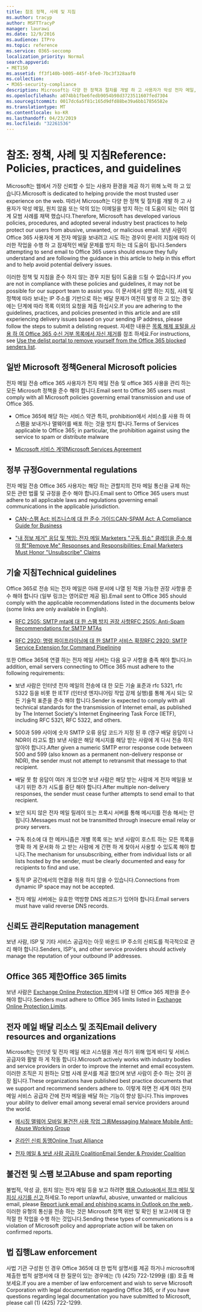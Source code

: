 ```yaml
---
title: 참조 정책, 사례 및 지침
ms.author: tracyp
author: MSFTTracyP
manager: laurawi
ms.date: 12/9/2016
ms.audience: ITPro
ms.topic: reference
ms.service: O365-seccomp
localization_priority: Normal
search.appverid:
- MET150
ms.assetid: ff3f140b-b005-445f-bfe0-7bc3f328aaf0
ms.collection:
- M365-security-compliance
description: Microsoft는 다양 한 정책과 절차를 개발 하 고 사용자가 악성 전자 메일, 원치 않는 이메일 또는 악의적으로 보호 하는 데 도움이 되는 몇 가지 업계 모범 사례를 채택 했습니다.
ms.openlocfilehash: a074bb1fbe6fedb9054b98d3723511607fed7304
ms.sourcegitcommit: 0017dc6a5f81c165d9dfd88be39a6bb17856582e
ms.translationtype: MT
ms.contentlocale: ko-KR
ms.lasthandoff: 04/23/2019
ms.locfileid: "32261536"
---
```

# <a name="reference-policies-practices-and-guidelines"></a><span data-ttu-id="95b5e-103">참조: 정책, 사례 및 지침</span><span class="sxs-lookup"><span data-stu-id="95b5e-103">Reference: Policies, practices, and guidelines</span></span>
  
<span data-ttu-id="95b5e-104">Microsoft는 웹에서 가장 신뢰할 수 있는 사용자 환경을 제공 하기 위해 노력 하 고 있습니다.</span><span class="sxs-lookup"><span data-stu-id="95b5e-104">Microsoft is dedicated to helping provide the most trusted user experience on the web.</span></span> <span data-ttu-id="95b5e-105">따라서 Microsoft는 다양 한 정책 및 절차를 개발 하 고 사용자가 악성 메일, 원치 않음 또는 악의 있는 이메일을 방지 하는 데 도움이 되는 여러 업계 모범 사례를 채택 했습니다.</span><span class="sxs-lookup"><span data-stu-id="95b5e-105">Therefore, Microsoft has developed various policies, procedures, and adopted several industry best practices to help protect our users from abusive, unwanted, or malicious email.</span></span> <span data-ttu-id="95b5e-106">보낸 사람이 Office 365 사용자에 게 전자 메일을 보내려고 시도 하는 경우이 문서의 지침에 따라 이러한 작업을 수행 하 고 잠재적인 배달 문제를 방지 하는 데 도움이 됩니다.</span><span class="sxs-lookup"><span data-stu-id="95b5e-106">Senders attempting to send email to Office 365 users should ensure they fully understand and are following the guidance in this article to help in this effort and to help avoid potential delivery issues.</span></span>
  
<span data-ttu-id="95b5e-107">이러한 정책 및 지침을 준수 하지 않는 경우 지원 팀이 도움을 드릴 수 없습니다.</span><span class="sxs-lookup"><span data-stu-id="95b5e-107">If you are not in compliance with these policies and guidelines, it may not be possible for our support team to assist you.</span></span> <span data-ttu-id="95b5e-108">이 문서에서 설명 하는 지침, 사례 및 정책에 따라 보내는 IP 주소를 기반으로 하는 배달 문제가 여전히 발생 하 고 있는 경우에는 단계에 따라 목록 이외의 요청을 제출 하십시오.</span><span class="sxs-lookup"><span data-stu-id="95b5e-108">If you are adhering to the guidelines, practices, and policies presented in this article and are still experiencing delivery issues based on your sending IP address, please follow the steps to submit a delisting request.</span></span> <span data-ttu-id="95b5e-109">자세한 내용은 [목록 해제 포털을 사용 하 여 Office 365 수신 거부 목록에서 자신 제거](use-the-delist-portal-to-remove-yourself-from-the-office-365-blocked-senders-lis.md)를 참조 하세요.</span><span class="sxs-lookup"><span data-stu-id="95b5e-109">For instructions, see [Use the delist portal to remove yourself from the Office 365 blocked senders list](use-the-delist-portal-to-remove-yourself-from-the-office-365-blocked-senders-lis.md).</span></span>
  
## <a name="general-microsoft-policies"></a><span data-ttu-id="95b5e-110">일반 Microsoft 정책</span><span class="sxs-lookup"><span data-stu-id="95b5e-110">General Microsoft policies</span></span>
<span data-ttu-id="95b5e-111"><a name="GenMsftPolicies"> </a></span><span class="sxs-lookup"><span data-stu-id="95b5e-111"></span></span>

<span data-ttu-id="95b5e-112">전자 메일 전송 office 365 사용자가 전자 메일 전송 및 office 365 사용을 관리 하는 모든 Microsoft 정책을 준수 해야 합니다.</span><span class="sxs-lookup"><span data-stu-id="95b5e-112">Email sent to Office 365 users must comply with all Microsoft policies governing email transmission and use of Office 365.</span></span>
  
- <span data-ttu-id="95b5e-113">Office 365에 해당 하는 서비스 약관 특히, prohibition에서 서비스를 사용 하 여 스팸을 보내거나 맬웨어를 배포 하는 것을 방지 합니다.</span><span class="sxs-lookup"><span data-stu-id="95b5e-113">Terms of Services applicable to Office 365; in particular, the prohibition against using the service to spam or distribute malware</span></span>
    
- [<span data-ttu-id="95b5e-114">Microsoft 서비스 계약</span><span class="sxs-lookup"><span data-stu-id="95b5e-114">Microsoft Services Agreement</span></span>](https://www.microsoft.com/servicesagreement/)
    
## <a name="governmental-regulations"></a><span data-ttu-id="95b5e-115">정부 규정</span><span class="sxs-lookup"><span data-stu-id="95b5e-115">Governmental regulations</span></span>
<span data-ttu-id="95b5e-116"><a name="GovtRegulations"> </a></span><span class="sxs-lookup"><span data-stu-id="95b5e-116"></span></span>

<span data-ttu-id="95b5e-117">전자 메일 전송 Office 365 사용자는 해당 하는 관할지의 전자 메일 통신을 규제 하는 모든 관련 법률 및 규정을 준수 해야 합니다.</span><span class="sxs-lookup"><span data-stu-id="95b5e-117">Email sent to Office 365 users must adhere to all applicable laws and regulations governing email communications in the applicable jurisdiction.</span></span>
  
- [<span data-ttu-id="95b5e-118">CAN-스팸 Act: 비즈니스에 대 한 준수 가이드</span><span class="sxs-lookup"><span data-stu-id="95b5e-118">CAN-SPAM Act: A Compliance Guide for Business</span></span>](https://www.ftc.gov/tips-advice/business-center/guidance/can-spam-act-compliance-guide-business)
    
- [<span data-ttu-id="95b5e-119">"내 정보 제거" 응답 및 책임: 전자 메일 Marketers "구독 취소" 클레임을 준수 해야 함</span><span class="sxs-lookup"><span data-stu-id="95b5e-119">"Remove Me" Responses and Responsibilities: Email Marketers Must Honor "Unsubscribe" Claims</span></span>](https://www.lawpublish.com/ftc-emai-marketers-unsubscribe-claims.mdl)
    
## <a name="technical-guidelines"></a><span data-ttu-id="95b5e-120">기술 지침</span><span class="sxs-lookup"><span data-stu-id="95b5e-120">Technical guidelines</span></span>
<span data-ttu-id="95b5e-121"><a name="TechGuidelines"> </a></span><span class="sxs-lookup"><span data-stu-id="95b5e-121"></span></span>

<span data-ttu-id="95b5e-122">Office 365로 전송 되는 전자 메일은 아래 문서에 나열 된 적용 가능한 권장 사항을 준수 해야 합니다 (일부 링크는 영어로만 제공 됨).</span><span class="sxs-lookup"><span data-stu-id="95b5e-122">Email sent to Office 365 should comply with the applicable recommendations listed in the documents below (some links are only available in English).</span></span>
  
- [<span data-ttu-id="95b5e-123">RFC 2505: SMTP mta에 대 한 스팸 방지 권장 사항</span><span class="sxs-lookup"><span data-stu-id="95b5e-123">RFC 2505: Anti-Spam Recommendations for SMTP MTAs</span></span>](https://www.ietf.org/rfc/rfc2505.txt)
    
- [<span data-ttu-id="95b5e-124">RFC 2920: 명령 파이프라이닝에 대 한 SMTP 서비스 확장</span><span class="sxs-lookup"><span data-stu-id="95b5e-124">RFC 2920: SMTP Service Extension for Command Pipelining</span></span>](https://www.ietf.org/rfc/rfc2920.txt)
    
<span data-ttu-id="95b5e-125">또한 Office 365에 연결 하는 전자 메일 서버는 다음 요구 사항을 충족 해야 합니다.</span><span class="sxs-lookup"><span data-stu-id="95b5e-125">In addition, email servers connecting to Office 365 must adhere to the following requirements:</span></span>
  
- <span data-ttu-id="95b5e-126">보낸 사람은 인터넷 전자 메일의 전송에 대 한 모든 기술 표준과 rfc 5321, rfc 5322 등을 비롯 한 IETF (인터넷 엔지니어링 작업 강제 실행)를 통해 게시 되는 모든 기술적 표준을 준수 해야 합니다.</span><span class="sxs-lookup"><span data-stu-id="95b5e-126">Sender is expected to comply with all technical standards for the transmission of Internet email, as published by The Internet Society's Internet Engineering Task Force (IETF), including RFC 5321, RFC 5322, and others.</span></span> 
    
- <span data-ttu-id="95b5e-127">500과 599 사이에 숫자 SMTP 오류 응답 코드가 지정 된 후 (영구 배달 응답이 나 NDR이 라고도 함) 보낸 사람은 해당 메시지를 해당 받는 사람에 게 다시 전송 하지 않아야 합니다.</span><span class="sxs-lookup"><span data-stu-id="95b5e-127">After given a numeric SMTP error response code between 500 and 599 (also known as a permanent non-delivery response or NDR), the sender must not attempt to retransmit that message to that recipient.</span></span>
    
- <span data-ttu-id="95b5e-128">배달 못 함 응답이 여러 개 있으면 보낸 사람은 해당 받는 사람에 게 전자 메일을 보내기 위한 추가 시도를 중단 해야 합니다.</span><span class="sxs-lookup"><span data-stu-id="95b5e-128">After multiple non-delivery responses, the sender must cease further attempts to send email to that recipient.</span></span>
    
- <span data-ttu-id="95b5e-129">보안 되지 않은 전자 메일 릴레이 또는 프록시 서버를 통해 메시지를 전송 해서는 안 됩니다.</span><span class="sxs-lookup"><span data-stu-id="95b5e-129">Messages must not be transmitted through insecure email relay or proxy servers.</span></span>
    
- <span data-ttu-id="95b5e-130">구독 취소에 대 한 메커니즘은 개별 목록 또는 보낸 사람이 호스트 하는 모든 목록을 명확 하 게 문서화 하 고 받는 사람에 게 간편 하 게 찾아서 사용할 수 있도록 해야 합니다.</span><span class="sxs-lookup"><span data-stu-id="95b5e-130">The mechanism for unsubscribing, either from individual lists or all lists hosted by the sender, must be clearly documented and easy for recipients to find and use.</span></span>
    
- <span data-ttu-id="95b5e-131">동적 IP 공간에서의 연결을 허용 하지 않을 수 있습니다.</span><span class="sxs-lookup"><span data-stu-id="95b5e-131">Connections from dynamic IP space may not be accepted.</span></span>
    
- <span data-ttu-id="95b5e-132">전자 메일 서버에는 유효한 역방향 DNS 레코드가 있어야 합니다.</span><span class="sxs-lookup"><span data-stu-id="95b5e-132">Email servers must have valid reverse DNS records.</span></span>
    
## <a name="reputation-management"></a><span data-ttu-id="95b5e-133">신뢰도 관리</span><span class="sxs-lookup"><span data-stu-id="95b5e-133">Reputation management</span></span>
<span data-ttu-id="95b5e-134"><a name="RepManagement"> </a></span><span class="sxs-lookup"><span data-stu-id="95b5e-134"></span></span>

<span data-ttu-id="95b5e-135">보낸 사람, ISP 및 기타 서비스 공급자는 아웃 바운드 IP 주소의 신뢰도를 적극적으로 관리 해야 합니다.</span><span class="sxs-lookup"><span data-stu-id="95b5e-135">Senders, ISP's, and other service providers should actively manage the reputation of your outbound IP addresses.</span></span>
  
## <a name="office-365-limits"></a><span data-ttu-id="95b5e-136">Office 365 제한</span><span class="sxs-lookup"><span data-stu-id="95b5e-136">Office 365 limits</span></span>
<span data-ttu-id="95b5e-137"><a name="sectionSection4"> </a></span><span class="sxs-lookup"><span data-stu-id="95b5e-137"></span></span>

<span data-ttu-id="95b5e-138">보낸 사람은 [Exchange Online Protection 제한](https://technet.microsoft.com/library/exchange-online-protection-limits.aspx)에 나열 된 Office 365 제한을 준수 해야 합니다.</span><span class="sxs-lookup"><span data-stu-id="95b5e-138">Senders must adhere to Office 365 limits listed in [Exchange Online Protection Limits](https://technet.microsoft.com/library/exchange-online-protection-limits.aspx).</span></span>
  
## <a name="email-delivery-resources-and-organizations"></a><span data-ttu-id="95b5e-139">전자 메일 배달 리소스 및 조직</span><span class="sxs-lookup"><span data-stu-id="95b5e-139">Email delivery resources and organizations</span></span>
<span data-ttu-id="95b5e-140"><a name="sectionSection5"> </a></span><span class="sxs-lookup"><span data-stu-id="95b5e-140"></span></span>

<span data-ttu-id="95b5e-141">Microsoft는 인터넷 및 전자 메일 에코 시스템을 개선 하기 위해 업계 바디 및 서비스 공급자와 활발 하 게 작동 합니다.</span><span class="sxs-lookup"><span data-stu-id="95b5e-141">Microsoft actively works with industry bodies and service providers in order to improve the internet and email ecosystem.</span></span> <span data-ttu-id="95b5e-142">이러한 조직은 지 원하는 모범 사례 문서를 제공 했으며 보낸 사람이 준수 하는 것이 권장 됩니다.</span><span class="sxs-lookup"><span data-stu-id="95b5e-142">These organizations have published best practice documents that we support and recommend senders adhere to.</span></span> <span data-ttu-id="95b5e-143">이렇게 하면 전 세계 여러 전자 메일 서비스 공급자 간에 전자 메일을 배달 하는 기능이 향상 됩니다.</span><span class="sxs-lookup"><span data-stu-id="95b5e-143">This improves your ability to deliver email among several email service providers around the world.</span></span>
  
- [<span data-ttu-id="95b5e-144">메시징 맬웨어 모바일 불건전 사용 작업 그룹</span><span class="sxs-lookup"><span data-stu-id="95b5e-144">Messaging Malware Mobile Anti-Abuse Working Group</span></span>](https://www.m3aawg.org/)
    
- [<span data-ttu-id="95b5e-145">온라인 신뢰 동맹</span><span class="sxs-lookup"><span data-stu-id="95b5e-145">Online Trust Alliance </span></span>](https://www.otalliance.org/resources)
    
- [<span data-ttu-id="95b5e-146">전자 메일 &amp; 보낸 사람 공급자 Coalition</span><span class="sxs-lookup"><span data-stu-id="95b5e-146">Email Sender &amp; Provider Coalition</span></span>](http://www.espcoalition.org/)
    
## <a name="abuse-and-spam-reporting"></a><span data-ttu-id="95b5e-147">불건전 및 스팸 보고</span><span class="sxs-lookup"><span data-stu-id="95b5e-147">Abuse and spam reporting</span></span>
<span data-ttu-id="95b5e-148"><a name="AbuseSpamReports"> </a></span><span class="sxs-lookup"><span data-stu-id="95b5e-148"></span></span>

<span data-ttu-id="95b5e-149">불법적, 악성 글, 원치 않는 전자 메일 등을 보고 하려면 [웹용 Outlook에서 정크 메일 및 피싱 사기를 신고 ](report-junk-email-and-phishing-scams-in-outlook-on-the-web-eop.md)하세요.</span><span class="sxs-lookup"><span data-stu-id="95b5e-149">To report unlawful, abusive, unwanted or malicious email, please [Report junk email and phishing scams in Outlook on the web ](report-junk-email-and-phishing-scams-in-outlook-on-the-web-eop.md).</span></span> <span data-ttu-id="95b5e-150">이러한 유형의 통신을 전송 하는 것은 Microsoft 정책 위반 및 확인 된 보고서에 대 한 적절 한 작업을 수행 하는 것입니다.</span><span class="sxs-lookup"><span data-stu-id="95b5e-150">Sending these types of communications is a violation of Microsoft policy and appropriate action will be taken on confirmed reports.</span></span>
  
## <a name="law-enforcement"></a><span data-ttu-id="95b5e-151">법 집행</span><span class="sxs-lookup"><span data-stu-id="95b5e-151">Law enforcement</span></span>
<span data-ttu-id="95b5e-152"><a name="sectionSection7"> </a></span><span class="sxs-lookup"><span data-stu-id="95b5e-152"></span></span>

<span data-ttu-id="95b5e-153">사법 기관 구성원 인 경우 Office 365에 대 한 법적 설명서를 제공 하거나 microsoft에 제출한 법적 설명서에 대 한 질문이 있는 경우에는 (1) (425) 722-1299을 (를) 호출 해 보세요.</span><span class="sxs-lookup"><span data-stu-id="95b5e-153">If you are a member of law enforcement and wish to serve Microsoft Corporation with legal documentation regarding Office 365, or if you have questions regarding legal documentation you have submitted to Microsoft, please call (1) (425) 722-1299.</span></span>
  

